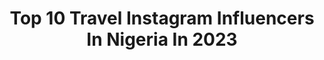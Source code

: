 ---
title: Top 10 Travel Instagram Influencers In Nigeria In 2023
description: >-
  Find top travel Instagram influencers in Nigeria in 2023. Most popular hashtags: #love #explore #travel #photography.
platform: Instagram
hits: 22
text_top: Discover the best Instagram influencers on inBeat.
text_bottom: Our search engine aggregates 22 Instagram influencers like this in Nigeria for you to pitch.
profiles:
  - username: "rapunzel_juliana"
    fullname: >-
      🌹Rapunzel ➴♡
    bio: >-
      Girl with very long hair. International model. Almost a singer 😅. I'm a legal alien, traveler, blogger, actress, dancer.🎭 📬Cooperation in Direct 💋
    location: "Nigeria"
    followers: 10939
    engagement: 539
    commentsToLikes: 0.038450
    id: ck5zoq515r38t0i14kjp9p2g6
    verified: false
    hashtags: "#photography, #makeup, #model, #xoxo"
  - username: "anijohnsonphotography"
    fullname: >-
      Ani Johnson
    bio: >-
      PHOTOGRAPHER Available to travel ✈✈ Contact:+2347031696041 Email: anijohnsonphotography@gmail.com
    location: "Nigeria"
    followers: 5627
    engagement: 482
    commentsToLikes: 0.054809
    id: ck15tew2dhqnw0i19awn1ydn5
    verified: false
    hashtags: "#portraitmood, #bikini, #vogue, #beautylighting"
  - username: "therealchuka"
    fullname: >-
      CHUKA OKAFOR
    bio: >-
      •ACTOR •BRAND INFLUENCER(DM for Adverts) •TRAVEL AGENT 🇸🇬🇸🇽🇸🇧🇪🇸🇱🇨🇵🇲🇿🇦🇷🇸 •WATCH ALL MY VIDEOS •CONTENT •CEO @STEPSBYSTAN 👞 •FASHION/LIFESTYLE ❤️
    location: "Nigeria"
    followers: 29816
    engagement: 154
    commentsToLikes: 0.084197
    id: ck55nyvvr7aa00i11hfhvyfkg
    verified: false
    hashtags: "#explore, #themovie, #reels, #slowmotion"
  - username: "nonsookoye_weddings"
    fullname: >-
      NONSO OKOYE WEDDINGS
    bio: >-
      We take photo's as a return ticket to moments! Wedding photography team For enquiry +2347012752137, +2349066066504 , email & DM available to travel
    location: "Nigeria"
    followers: 32366
    engagement: 156
    commentsToLikes: 0.004034
    id: ck5hrdedtuolz0i11g1ho9pfp
    verified: false
    hashtags: "#nonsookoye, #familyportraits, #eidmubarak, #wushewushe"
  - username: "oliveemodi"
    fullname: >-
      Olive Emodi
    bio: >-
      MC | TV Host | TV Producer | Actor | Fashion, Food and Travel Influencer | Lawyer | Jesus Baby Founder @theoliveemodinetwork 📧mgt.oliveemodi@gmail.com
    location: "Nigeria"
    followers: 72267
    engagement: 125
    commentsToLikes: 0.099756
    id: ck5bv7cygj48n0i11awagfpxh
    verified: true
    hashtags: "#love, #beatingcorona, #nigeria, #oliveemodi"
  - username: "men.n.black"
    fullname: >-
      🌀YAMAHA BIKER BOY🌀
    bio: >-
      Ⓡ①⑤ ⓥ③ ⓡⓘⓓⓔⓡ 🌀BLACK V3🌀 🌀I DON'T GIVE A FUCK 🌀HAIR LOVER🌀 🌀PROUD TO BE A RIDER🌀 🌀STAY DIFFRENT🌀
    location: "Nigeria"
    followers: 12714
    engagement: 1996
    commentsToLikes: 0.024852
    id: ck9whjysuy7p00j78ihnlb36m
    verified: false
    hashtags: "#savemodification, #himalayan, #partnerincrime, #motorcyclesofinstagram"
  - username: "tosin.akinyemiju"
    fullname: >-
      Tosin Akinyemiju
    bio: >-
      Fashion Photographer. I’m inspired by color, light and story. All rights reserved. Email: tosin.akinyemiju@my.com
    location: "Nigeria"
    followers: 5555
    engagement: 437
    commentsToLikes: 0.059561
    id: ck5q3e7fokdhx0i11x05jqtjj
    verified: false
    hashtags: ""
  - username: "kola_oye"
    fullname: >-
      KOLAOYE | CINEMATOGRAPHER
    bio: >-
      Cinematography/ Film Director 🇫🇷 Photographer 🥂 Director @kola_oye For bookings - 08100499841
    location: "Nigeria"
    followers: 2770
    engagement: 820
    commentsToLikes: 0.207677
    id: ck5hq711nsmad0i11p7vu90xp
    verified: false
    hashtags: "#cinematography, #explorepage, #love, #photography"
  - username: "giancardinale"
    fullname: >-
      Gianni Cardinale
    bio: >-
      |God first 🙏🏼🙏🏼|Disciple| . Hair is my passion , Stylist/Educator @menspiresalon https://menspire.co.uk/education/ukcourses/1to1/
    location: "Nigeria"
    followers: 34399
    engagement: 208
    commentsToLikes: 0.012706
    id: ck55kcmh7yznc0i11m7lsl52a
    verified: false
    hashtags: ""
  - username: "rotaryinternational"
    fullname: >-
      Rotary International
    bio: >-
      Rotary unites more than a million great minds around a shared purpose. Share your #PeopleOfAction story and we'll repost our favorites!
    location: "Nigeria"
    followers: 202311
    engagement: 132
    commentsToLikes: 0.008954
    id: ck0tvbk07apje0i19zsjim163
    verified: true
    hashtags: "#world, #rotarian, #endpolio, #coronavirus"
---
